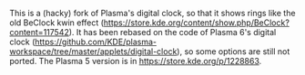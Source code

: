 This is a (hacky) fork of Plasma's digital clock, so that it shows rings like the old BeClock kwin effect (https://store.kde.org/content/show.php/BeClock?content=117542).
It has been rebased on the code of Plasma 6's digital clock (https://github.com/KDE/plasma-workspace/tree/master/applets/digital-clock), so some options are still not ported. The Plasma 5 version is in https://store.kde.org/p/1228863.

